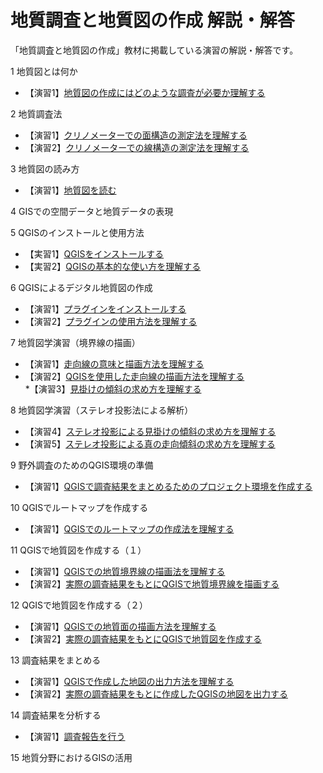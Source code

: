 # 地質調査と地質図の作成 解説・解答

「地質調査と地質図の作成」教材に掲載している演習の解説・解答です。



1 地質図とは何か  
* 【演習1】[地質図の作成にはどのような調査が必要か理解する](task_01_1.md)  

2 地質調査法  
* 【演習1】[クリノメーターでの面構造の測定法を理解する](task_02_1.md)  
* 【演習2】[クリノメーターでの線構造の測定法を理解する](task_02_2.md)  

3 地質図の読み方  
* 【演習1】[地質図を読む](task_03_1.md)  

4 GISでの空間データと地質データの表現  

5 QGISのインストールと使用方法  
* 【実習1】[QGISをインストールする](task_05_1.md)  
* 【実習2】[QGISの基本的な使い方を理解する](task_05_2.md)  

6 QGISによるデジタル地質図の作成  
* 【演習1】[プラグインをインストールする](task_06_1.md)  
* 【演習2】[プラグインの使用方法を理解する](task_06_2.md)  

7 地質図学演習（境界線の描画）  
* 【演習1】[走向線の意味と描画方法を理解する](task_07_1.md)  
* 【演習2】[QGISを使用した走向線の描画方法を理解する](task_07_2.md)  
*【演習3】[見掛けの傾斜の求め方を理解する](task_07_3.md)  

8 地質図学演習（ステレオ投影法による解析）  
* 【演習4】[ステレオ投影による見掛けの傾斜の求め方を理解する](task_08_4.md)  
* 【演習5】[ステレオ投影による真の走向傾斜の求め方を理解する](task_08_5.md)   

9 野外調査のためのQGIS環境の準備  
* 【演習1】[QGISで調査結果をまとめるためのプロジェクト環境を作成する](task_09_1.md)  

10 QGISでルートマップを作成する  
* 【演習1】[QGISでのルートマップの作成法を理解する](task_10_1.md)  

11 QGISで地質図を作成する（１）  
* 【演習1】[QGISでの地質境界線の描画法を理解する](task_11_1.md)  
* 【演習2】[実際の調査結果をもとにQGISで地質境界線を描画する](task_11_2.md)  

12 QGISで地質図を作成する（２）  
* 【演習1】[QGISでの地質面の描画方法を理解する](task_12_1.md)  
* 【演習2】[実際の調査結果をもとにQGISで地質図を作成する](task_12_2.md)    

13 調査結果をまとめる  
* 【演習1】[QGISで作成した地図の出力方法を理解する](task_13_1.md)  
* 【演習2】[実際の調査結果をもとに作成したQGISの地図を出力する](task_13_2.md)  

14 調査結果を分析する  
* 【演習1】[調査報告を行う](task_14_1.md)  

15 地質分野におけるGISの活用  
